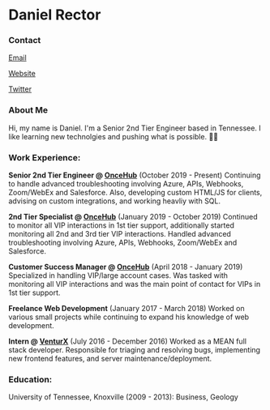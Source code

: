 # Daniel Rector

### Contact

[Email](mailto:hello@danielkrector.com?subject=Hello&body=Hi)

[Website](https://danielkrector.com)

[Twitter](https://twitter.com/danielkrector)

### About Me

Hi, my name is Daniel. I'm a Senior 2nd Tier Engineer based in Tennessee. I like learning new technolgies and pushing what is possible. 👍🏻

### Work Experience:

**Senior 2nd Tier Engineer @ [OnceHub](https://www.oncehub.com)** (October 2019 - Present)
Continuing to handle advanced troubleshooting involving Azure, APIs, Webhooks, Zoom/WebEx and Salesforce. Also, developing custom HTML/JS for clients, advising on custom integrations, and working heavliy with SQL. 

**2nd Tier Specialist @ [OnceHub](https://www.oncehub.com)** (January 2019 - October 2019)
Continued to monitor all VIP interactions in 1st tier support, additionally started monitoring all 2nd and 3rd tier VIP interactions. Handled advanced troubleshooting involving Azure, APIs, Webhooks, Zoom/WebEx and Salesforce.

**Customer Success Manager @ [OnceHub](https://www.oncehub.com)** (April 2018 - January 2019)
Specialized in handling VIP/large account cases. Was tasked with monitoring all VIP interactions and was the main point of contact for VIPs in 1st tier support. 

**Freelance Web Development** (January 2017 - March 2018)
Worked on various small projects while continuing to expand his knowledge of web development.

**Intern @ [VenturX](https://venturx.ca)** (July 2016 - December 2016)
Worked as a MEAN full stack developer. Responsible for triaging and resolving bugs, implementing new frontend features, and server maintenance/deployment.

### Education:

University of Tennessee, Knoxville (2009 - 2013):
	Business, Geology

